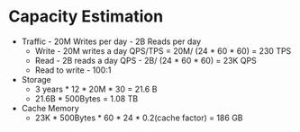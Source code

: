 # Capacity Estimation

- Traffic  - 20M Writes per day - 2B Reads per day
    - Write - 20M writes a day QPS/TPS = 20M/ (24 * 60 * 60)  = 230 TPS
    - Read - 2B reads a day QPS - 2B/ (24 * 60 * 60) = 23K QPS
    - Read to write - 100:1
- Storage
    - 3 years * 12 * 20M * 30 = 21.6 B
    - 21.6B * 500Bytes  = 1.08 TB
- Cache Memory
    - 23K * 500Bytes * 60 * 24 * 0.2(cache factor) = 186 GB
